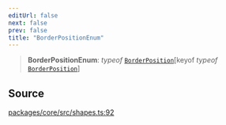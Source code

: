 ```yaml
---
editUrl: false
next: false
prev: false
title: "BorderPositionEnum"
---
```


> **BorderPositionEnum**: *typeof* [`BorderPosition`](/api-core/variables/borderposition/)\[keyof *typeof* [`BorderPosition`](/api-core/variables/borderposition/)\]

## Source

[packages/core/src/shapes.ts:92](https://github.com/dgmjs/dgmjs/blob/main/packages/core/src/shapes.ts#L92)
